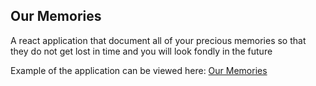 <h2>Our Memories</h2>

A react application that document all of your precious memories so that they do not get lost in time and you will look fondly in the future 

Example of the application can be viewed here: <a href="https://our-memories.netlify.app/" >Our Memories</a>
